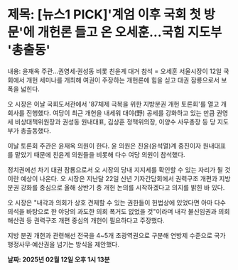 # **제목: [뉴스1 PICK]'계엄 이후 국회 첫 방문'에 개헌론 들고 온 오세훈…국힘 지도부 '총출동'**

  내용: 윤재옥 주관…권영세·권성동 비롯 친윤계 대거 참석 = 오세훈 서울시장이 12일 국회에서 개헌 세미나를 개최해 여권이 주장하는 개헌론에 힘을 싣고 대권 잠룡으로서 보폭을 넓힌다.

오 시장은 이날 국회도서관에서 '87체제 극복을 위한 지방분권 개헌 토론회'를 열고 개회사를 진행했다. 여당이 최근 개헌을 내세워 대야(野) 공세를 강화하고 있는 만큼 권영세 비상대책위원장과 권성동 원내대표, 김상훈 정책위의장, 이양수 사무총장 등 당 지도부가 총출동했다.

이날 토론회 주관은 윤재옥 의원이 한다. 윤 의원은 친윤(윤석열)계 중진이자 원내대표를 맡았기 때문에 친윤계 의원들을 비롯해 다수 여당 의원이 참석했다.

정치권에선 차기 대권 잠룡으로서 오 시장의 당내 지지세를 확인할 수 있는 자리가 될 것이란 예상이 나온다. 오 시장은 지난달 22일 신년 기자간담회에서 권력구조 개편과 지방 분권 강화를 중심으로 올해 상반기 중 개헌 논의를 시작하겠다고 의지를 밝힌 바 있다.

오 시장은 "내각과 의회가 상호 견제할 수 있는 권한들이 헌법상에 있었다면 아마 다수 의석을 바탕으로 한 야당의 과도한 의회 폭거도 없었을 것"이라며 내각 불신임권과 의회해산권 등 권력구조 개편 중심의 개헌이 필요하다고 주장했다. 

지방 분권 개헌과 관련해선 전국을 4~5개 초광역권으로 구분해 연방제 수준으로 국가 행정사무·예산권을 넘기는 방식을 제안했다.

  **날짜: 2025년 02월 12일 오후 1시 13분**